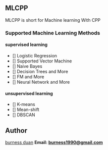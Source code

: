 ## MLCPP
MLCPP is short for Machine learning With CPP

### Supported Machine Learning Methods

#### supervised learning

 - [] Logistic Regression
 - [] Supported Vector Machine
 - [] Naive Bayes
 - [] Decision Trees and More
 - [] FM and More
 - [] Neural Network and More

#### unsupervised learning

 - [] K-means
 - [] Mean-shift
 - [] DBSCAN 


## Author

[burness duan](https://www.zhihu.com/people/duan-shi-shi-68/activities)
**Email: burness1990@gmail.com**
